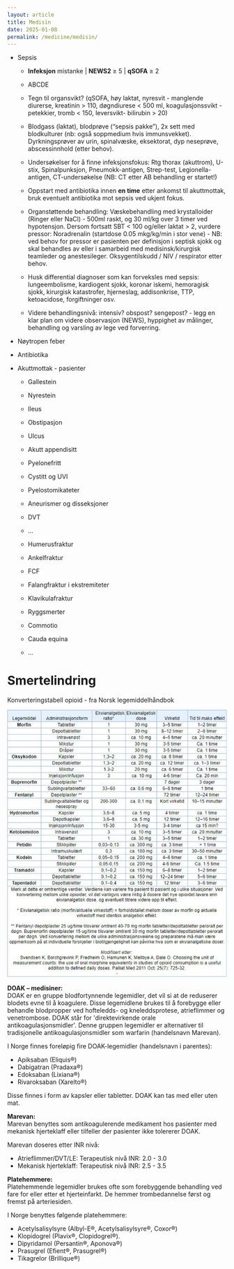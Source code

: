 ```yaml
---
layout: article
title: Medisin
date: 2025-01-08
permalink: /medicine/medisin/
---
```


* Sepsis  
  * **Infeksjon** mistanke | **NEWS2** ≥ 5 | **qSOFA** ≥ 2  
  * ABCDE  
  * Tegn til organsvikt? (qSOFA, høy laktat, nyresvit \- manglende diurerse, kreatinin \> 110, døgndiurese \< 500 ml, koagulasjonssvikt \- petekkier, tromb \< 150, leversvikt- bilirubin \> 20\)  
  * Blodgass (laktat), blodprøve (“sepsis pakke”), 2x sett med blodkulturer (nb: også soppmedium hvis immunsvekket). Dyrkningsprøver av urin, spinalvæske, eksektorat, dyp neseprøve, abscessinnhold (etter behov).  
  * Undersøkelser for å finne infeksjonsfokus: Rtg thorax (akuttrom), U-stix, Spinalpunksjon, Pneumokk-antigen, Strep-test, Legionella-antigen, CT-undersøkelse (NB: CT etter AB behandling er startet\!)  
      
  * Oppstart med antibiotika innen **en time** etter ankomst til akuttmottak, bruk eventuelt antibiotika mot sepsis ved ukjent fokus.  
  * Organstøttende behandling: Væskebehandling med krystalloider (Ringer eller NaCl) \- 500ml raskt, og 30 ml/kg over 3 timer ved hypotensjon. Dersom fortsatt SBT \< 100 og/eller laktat \> 2, vurdere pressor: Noradrenalin (startdose 0.05 mkg/kg/min i stor vene) \- NB: ved behov for pressor er pasienten per definisjon i septisk sjokk og skal behandles av eller i samarbeid med medisinsk/kirurgisk teamleder og anestesileger. Oksygentilskudd / NIV / respirator etter behov.  
      
  * Husk differential diagnoser som kan forveksles med sepsis: lungeembolisme, kardiogent sjokk, koronar iskemi, hemoragisk sjokk, kirurgisk katastrofer, hjerneslag, addisonkrise, TTP, ketoacidose, forgiftninger osv.  
  * Videre behandlingsnivå: intensiv? obspost? sengepost? \- legg en klar plan om videre observasjon (NEWS), hyppighet av målinger, behandling og varsling av lege ved forverring.

* Nøytropen feber  
* Antibiotika

* Akuttmottak \- pasienter  
  * Gallestein  
  * Nyrestein  
  * Ileus  
  * Obstipasjon  
  * Ulcus  
  * Akutt appendisitt  
  * Pyelonefritt  
  * Cystitt og UVI  
  * Pyelostomikateter  
  * Aneurismer og disseksjoner  
  * DVT  
  * …

  * Humerusfraktur  
  * Ankelfraktur  
  * FCF  
  * Falangfraktur i ekstremiteter  
  * Klavikulafraktur  
  * Ryggsmerter  
  * Commotio  
  * Cauda equina  
  * … 

# Smertelindring
Konverteringstabell opioid - fra Norsk legemiddelhåndbok

![Konverteringstabell](/assets/images/konverteringstabell_opioid_NLH.png)

**DOAK – medisiner:**  
DOAK er en gruppe blodfortynnende legemidler, det vil si at de reduserer blodets evne til å koagulere. Disse legemidlene brukes til å forebygge eller behandle blodpropper ved hofteledds- og kneleddsprotese, atrieflimmer og venetrombose. DOAK står for 'direktevirkende orale antikoagulasjonsmidler'. Denne gruppen legemidler er alternativer til tradisjonelle antikoagulasjonsmidler som warfarin (handelsnavn Marevan).

I Norge finnes foreløpig fire DOAK-legemidler (handelsnavn i parentes):

* Apiksaban (Eliquis®)  
* Dabigatran (Pradaxa®)  
* Edoksaban (Lixiana®)  
* Rivaroksaban (Xarelto®)

Disse finnes i form av kapsler eller tabletter. DOAK kan tas med eller uten mat.

**Marevan:**  
Marevan benyttes som antikoagulerende medikament hos pasienter med mekanisk hjerteklaff eller tilfeller der pasienter ikke tolererer DOAK.

Marevan doseres etter INR nivå:

* Atrieflimmer/DVT/LE: Terapeutisk nivå INR: 2.0 \- 3.0  
* Mekanisk hjerteklaff: Terapeutisk nivå INR: 2.5 \- 3.5

**Platehemmere:**  
Platehemmende legemidler brukes ofte som forebyggende behandling ved fare for eller etter et hjerteinfarkt. De hemmer trombedannelse først og fremst på arteriesiden.

I Norge benyttes følgende platehemmere:

* Acetylsalisylsyre (Albyl-E®, Acetylsalisylsyre®, Coxor®)  
* Klopidogrel (Plavix®, Clopidogrel®).  
* Dipyridamol (Persantin®, Aponova®)  
* Prasugrel (Efient®, Prasugrel®)  
* Tikagrelor (Brillique®)